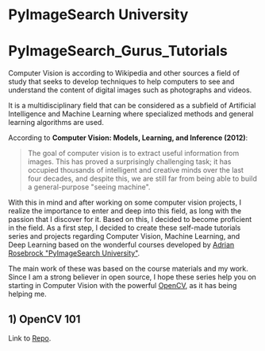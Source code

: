 # PyImageSearch University

# PyImageSearch_Gurus_Tutorials

Computer Vision is according to Wikipedia and other sources a field of study that seeks to develop techniques to help computers to see and understand the content of digital images such as photographs and videos.

It is a multidisciplinary field that can be considered as a subfield of Artificial Intelligence and Machine Learning where specialized methods and general learning algorithms are used.

According to **Computer Vision: Models, Learning, and Inference (2012)**:

> The goal of computer vision is to extract useful information from images. This has proved a surprisingly challenging task; it has occupied thousands of intelligent and creative minds over the last four decades, and despite this, we are still far from being able to build a general-purpose "seeing machine".

With this in mind and after working on some computer vision projects, I realize the importance to enter and deep into this field, as long with the passion that I discover for it. Based on this, I decided to become proficient in the field. 
As a first step, I decided to create these self-made tutorials series and projects regarding Computer Vision, Machine Learning, and Deep Learning based on the wonderful courses developed by [Adrian Rosebrock "PyImageSearch University"](https://pyimagesearch.com/pyimagesearch-university/).

The main work of these was based on the course materials and my work. Since I am a strong believer in open source, I hope these series help you on starting in Computer Vision with the powerful [OpenCV](https://opencv.org/), as it has being helping me.

## 1) OpenCV 101

Link to [Repo](https://github.com/grisreyesrios/pymagesearch/tree/main/opencv_101).

